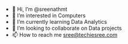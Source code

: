 - 👋 Hi, I’m @sreenathmt
- 👀 I’m interested in Computers
- 🌱 I’m currently learning Data Analytics
- 💞️ I’m looking to collaborate on Data projects
- 📫 How to reach me sree@techiesree.com

<!---
sreenathmt/sreenathmt is a ✨ special ✨ repository because its `README.md` (this file) appears on your GitHub profile.
You can click the Preview link to take a look at your changes.
--->
